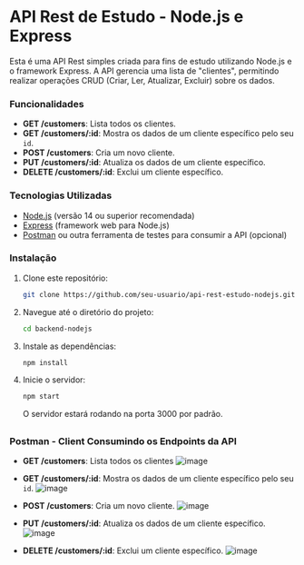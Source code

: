 # API Rest de Estudo - Node.js e Express

Esta é uma API Rest simples criada para fins de estudo utilizando Node.js e o framework Express. A API gerencia uma lista de "clientes", permitindo realizar operações CRUD (Criar, Ler, Atualizar, Excluir) sobre os dados.

### Funcionalidades
- **GET /customers**: Lista todos os clientes.
- **GET /customers/:id**: Mostra os dados de um cliente específico pelo seu `id`.
- **POST /customers**: Cria um novo cliente.
- **PUT /customers/:id**: Atualiza os dados de um cliente específico.
- **DELETE /customers/:id**: Exclui um cliente específico.

### Tecnologias Utilizadas
- [Node.js](https://nodejs.org/) (versão 14 ou superior recomendada)
- [Express](https://expressjs.com/) (framework web para Node.js)
- [Postman](https://www.postman.com/) ou outra ferramenta de testes para consumir a API (opcional)

### Instalação

1. Clone este repositório:
   ```bash
   git clone https://github.com/seu-usuario/api-rest-estudo-nodejs.git
   ```
2. Navegue até o diretório do projeto:
   ```bash
   cd backend-nodejs
   ```
3. Instale as dependências:
   ```bash
   npm install
   ```
3. Inicie o servidor:
   ```bash
   npm start
   ```
   O servidor estará rodando na porta 3000 por padrão.


##

### Postman - Client Consumindo os Endpoints da API

- **GET /customers**: Lista todos os clientes
![image](https://github.com/user-attachments/assets/aabeb4fb-a4e4-491a-9d9a-a0237d884d30)

- **GET /customers/:id**: Mostra os dados de um cliente específico pelo seu `id`.
![image](https://github.com/user-attachments/assets/6fe0f68c-86f9-465f-af4f-a0a56234dd74)

- **POST /customers**: Cria um novo cliente.
![image](https://github.com/user-attachments/assets/2d431501-f7ef-4b64-9338-c6882d2c24d0)

- **PUT /customers/:id**: Atualiza os dados de um cliente específico.
![image](https://github.com/user-attachments/assets/dff0f81c-e1dc-4967-8387-7945707d0c5a)

- **DELETE /customers/:id**: Exclui um cliente específico.
![image](https://github.com/user-attachments/assets/3a1d5ea3-d4e1-4036-8d40-a07f6284641f)


